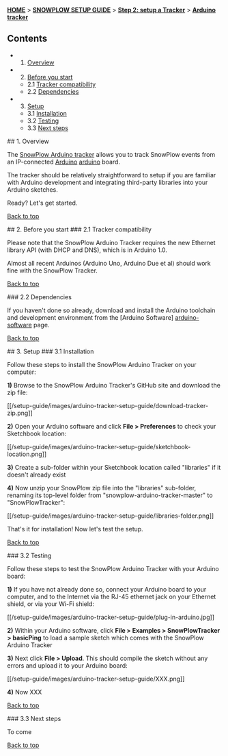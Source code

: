 <a name="top" />

[**HOME**](Home) > [**SNOWPLOW SETUP GUIDE**](Setting-up-SnowPlow) > [**Step 2: setup a Tracker**](Setting-up-a-Tracker) > [**Arduino tracker**](Arduino-tracker-setup)

## Contents

- 1. [Overview](#overview)  
- 2. [Before you start](#before-start)
  - 2.1 [Tracker compatibility](#compatibility)  
  - 2.2 [Dependencies](#dependencies)  
- 3. [Setup](#setup)
  - 3.1 [Installation](#installation)  
  - 3.2 [Testing](#testing)  
  - 3.3 [Next steps](#next-steps)

<a name="overview" />
## 1. Overview

The [SnowPlow Arduino tracker](https://github.com/snowplow/snowplow-arduino-tracker) allows you to track SnowPlow events from an IP-connected [Arduino] [arduino] board.

The tracker should be relatively straightforward to setup if you are familiar with Arduino development and integrating third-party libraries into your Arduino sketches.

Ready? Let's get started.

[Back to top](#top)

<a name="before-start" />
## 2. Before you start

<a name="compatibility" />
### 2.1 Tracker compatibility

Please note that the SnowPlow Arduino Tracker requires the new Ethernet library API (with DHCP and DNS), which is in Arduino 1.0.

Almost all recent Arduinos (Arduino Uno, Arduino Due et al) should work fine with the SnowPlow Tracker.

[Back to top](#top)

<a name="dependencies" />
### 2.2 Dependencies

If you haven't done so already, download and install the Arduino toolchain and development environment from the [Arduino Software] [arduino-software] page.

[Back to top](#top)

<a name="setup" />
## 3. Setup

<a name="installation" />
### 3.1 Installation

Follow these steps to install the SnowPlow Arduino Tracker on your computer:

**1)** Browse to the SnowPlow Arduino Tracker's GitHub site and download the zip file:

[[/setup-guide/images/arduino-tracker-setup-guide/download-tracker-zip.png]]

**2)** Open your Arduino software and click **File > Preferences** to check your Sketchbook location:

[[/setup-guide/images/arduino-tracker-setup-guide/sketchbook-location.png]]

**3)** Create a sub-folder within your Sketchbook location called "libraries" if it doesn't already exist

**4)** Now unzip your SnowPlow zip file into the "libraries" sub-folder, renaming its top-level folder from "snowplow-arduino-tracker-master" to "SnowPlowTracker":

[[/setup-guide/images/arduino-tracker-setup-guide/libraries-folder.png]]

That's it for installation! Now let's test the setup.

[Back to top](#top)

<a name="testing" />
### 3.2 Testing

Follow these steps to test the SnowPlow Arduino Tracker with your Arduino board:

**1)** If you have not already done so, connect your Arduino board to your computer, and to the Internet via the RJ-45 ethernet jack on your Ethernet shield, or via your Wi-Fi shield:

[[/setup-guide/images/arduino-tracker-setup-guide/plug-in-arduino.jpg]]

**2)** Within your Arduino software, click **File > Examples > SnowPlowTracker > basicPing** to load a sample sketch which comes with the SnowPlow Arduino Tracker

**3)** Next click **File > Upload**. This should compile the sketch without any errors and upload it to your Arduino board:

[[/setup-guide/images/arduino-tracker-setup-guide/XXX.png]]

**4)** Now XXX

[Back to top](#top)

<a name="next-steps" />
### 3.3 Next steps

To come

[Back to top](#top)

[arduino]: http://arduino.cc/
[arduino-software]: http://www.arduino.cc/en/Main/software